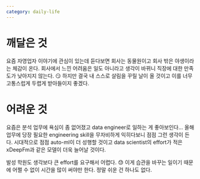 ```yaml
---
category: daily-life
---
```


# 깨달은 것

요즘 자영업자 이야기에 관심이 있는데 듣다보면 회사는 동물원이고 회사 밖은 야생이라는 체감이 온다.
회사에서 느낀 어려움은 일도 아니라고 생각이 바뀌니 직장에 대한 만족도가 낮아지지 않는다. 😏
하지만 결국 내 스스로 살림을 꾸릴 날이 올 것이고 이를 너무 고통스럽게 두렵게 받아들이지 좋겠다.

# 어려운 것

요즘은 분석 업무에 욕심이 좀 없어졌고 data engineer로 일하는 게 좋아보인다... 
올해 업무에 당장 필요한 engineering skill을 무자비하게 익히다보니 점점 그런 생각이 든다.
시대적으로 점점 auto-ml이 더 성행할 것이고 
data scientist의 effort가 적은 xDeepFm과 같은 모델이 더욱 늘어날 것이다.

발성 학원도 생각보다 큰 effort를 요구해서 어렵다. 😓
이게 습관을 바꾸는 일이기 때문에 어쩔 수 없이 시간을 많이 써야만 한다.
정말 쉬운 건 하나도 없다. 
 